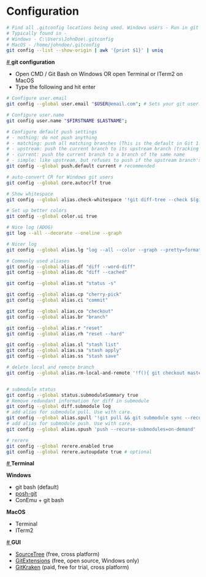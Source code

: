 # Configuration



``` bash
# Find all .gitconfig locations being used. Windows users - Run in git bash
# Typically found in -
# Windows - C:\Users\JohnDoe\.gitconfig
# MacOS - /home/johndoe/.gitconfig
git config --list --show-origin | awk '{print $1}' | uniq
```


<a name="git-configuration" href="#git-configuration"># </a><b>git configuration</b>

* Open CMD / Git Bash on Windows OR open Terminal or ITerm2 on MacOS
* Type the following and hit enter

``` bash
# Configure user.email
git config --global user.email "$USER@email.com"; # Sets your git user.email to your email, replace $USER with your github.email.com username or to the local-part of your email

# Configure user.name
git config user.name "$FIRSTNAME $LASTNAME";

# Configure default push settings
# - nothing: do not push anything
# - matching: push all matching branches (This is the default in Git 1.x.)
# - upstream: push the current branch to its upstream branch (tracking is a deprecated synonym for upstream)
# - current: push the current branch to a branch of the same name
# - simple: like upstream, but refuses to push if the upstream branch's name is different from the local one (default in 2.0)
git config --global push.default current # recommended

# auto-convert CR for Windows git users
git config --global core.autocrlf true

# Show whitespace
git config --global alias.check-whitespace '!git diff-tree --check $(git hash-object -t tree /dev/null) HEAD'

# Set up better colors
git config --global color.ui true

# Nice log (ADOG)
git log --all --decorate --oneline --graph

# Nicer log
git config --global alias.lg "log --all --color --graph --pretty=format:'%Cred%h%Creset -%C(yellow)%d%Creset %s %Cgreen(%cr) %C(bold blue)<%an>%Creset' --abbrev-commit --"

# Commonly used aliases
git config --global alias.df "diff --word-diff"
git config --global alias.dc "diff --cached"

git config --global alias.st "status -s"

git config --global alias.cp "cherry-pick"
git config --global alias.ci "commit"

git config --global alias.co "checkout"
git config --global alias.br "branch"

git config --global alias.r "reset"
git config --global alias.rh "reset --hard"

git config --global alias.sl "stash list"
git config --global alias.sa "stash apply"
git config --global alias.ss "stash save"

# delete local and remote branch
git config --global alias.rm-local-and-remote '!f(){ git checkout master; git branch -D "$1";  git push origin --delete "$1"; };f'


# submodule status
git config --global status.submoduleSummary true
# Remove redundant information for diff in submodule
git config --global diff.submodule log
# add alias for submodule pull. Use with care.
git config --global alias.spull '!git pull && git submodule sync --recursive && git submodule update --init --recursive'
# add alias for submodule push. Use with care.
git config --global alias.spush 'push --recurse-submodules=on-demand'

# rerere
git config --global rerere.enabled true
git config --global rerere.autoupdate true # optional
```

<a name="terminal" href="#terminal"># </a><b>Terminal</b>

**Windows**

- git bash (default)
- [posh-git](http://dahlbyk.github.io/posh-git/)
- ConEmu + git bash

**MacOS**

- Terminal
- ITerm2

<a name="gui" href="#gui"># </a><b>GUI</b>

- [SourceTree](https://www.sourcetreeapp.com/) (free, cross platform)
- [GitExtensions](https://gitextensions.github.io/) (free, open source, Windows only)
- [GitKraken](https://www.gitkraken.com/) (paid, free for trial, cross platform)


